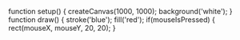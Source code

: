function setup() {
createCanvas(1000, 1000);
background('white');
}
function draw() {
stroke('blue');
fill('red');
if(mouseIsPressed) {
rect(mouseX, mouseY, 20, 20);
   }
